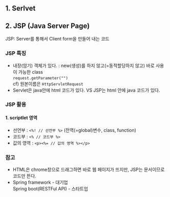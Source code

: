 ## 1. Serlvet


## 2. JSP (Java Server Page)

JSP: Server를 통해서 Client form을 만들어 내는 코드
### JSP 특징    
- 내장(암기) 객체가 있다. : new(생성)를 하지 않고(=동적할당하지 않고) 바로 사용이 가능한 class   
```request.getParameter("")```   
cf) 원본이름은 ```HttpServletRequest```  
- Servlet은 java안에 html 코드가 있다. VS JSP는 html 안에 java 코드가 있다.
<!-- [참고](JSP/sample)-->
### JSP 활용
#### 1. scriptlet 영역  
- 선언부 : ```<%! // 선언부 %>``` (전역(=global)변수, class, function)  
- 코드부 : ```<% // 코드부 %>```  
- 값의 영역 : ```<p><%= // 값의 영역 %></p>```
### 참고  
- HTML은 chrome창으로 드래그하면 바로 웹 페이지가 뜨지만, JSP는 문서이므로 코드만 뜬다.  
- Spring framework - 대기업  
  Spring boot(RESTFul API) - 스타트업 
